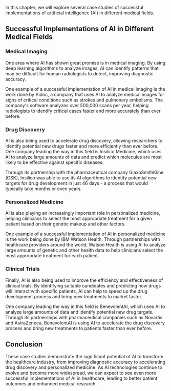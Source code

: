 
In this chapter, we will explore several case studies of successful implementations of artificial intelligence (AI) in different medical fields.

Successful Implementations of AI in Different Medical Fields
------------------------------------------------------------

### Medical Imaging

One area where AI has shown great promise is in medical imaging. By using deep learning algorithms to analyze images, AI can identify patterns that may be difficult for human radiologists to detect, improving diagnostic accuracy.

One example of a successful implementation of AI in medical imaging is the work done by Aidoc, a company that uses AI to analyze medical images for signs of critical conditions such as strokes and pulmonary embolisms. The company's software analyzes over 500,000 scans per year, helping radiologists to identify critical cases faster and more accurately than ever before.

### Drug Discovery

AI is also being used to accelerate drug discovery, allowing researchers to identify potential new drugs faster and more efficiently than ever before. One company leading the way in this field is Insilico Medicine, which uses AI to analyze large amounts of data and predict which molecules are most likely to be effective against specific diseases.

Through its partnership with the pharmaceutical company GlaxoSmithKline (GSK), Insilico was able to use its AI algorithms to identify potential new targets for drug development in just 46 days - a process that would typically take months or even years.

### Personalized Medicine

AI is also playing an increasingly important role in personalized medicine, helping clinicians to select the most appropriate treatment for a given patient based on their genetic makeup and other factors.

One example of a successful implementation of AI in personalized medicine is the work being done by IBM Watson Health. Through partnerships with healthcare providers around the world, Watson Health is using AI to analyze large amounts of genetic and other health data to help clinicians select the most appropriate treatment for each patient.

### Clinical Trials

Finally, AI is also being used to improve the efficiency and effectiveness of clinical trials. By identifying suitable candidates and predicting how drugs will interact with specific patients, AI can help to speed up the drug development process and bring new treatments to market faster.

One company leading the way in this field is BenevolentAI, which uses AI to analyze large amounts of data and identify potential new drug targets. Through its partnerships with pharmaceutical companies such as Novartis and AstraZeneca, BenevolentAI is using AI to accelerate the drug discovery process and bring new treatments to patients faster than ever before.

Conclusion
----------

These case studies demonstrate the significant potential of AI to transform the healthcare industry, from improving diagnostic accuracy to accelerating drug discovery and personalized medicine. As AI technologies continue to evolve and become more widespread, we can expect to see even more successful implementations of AI in healthcare, leading to better patient outcomes and enhanced medical research.
